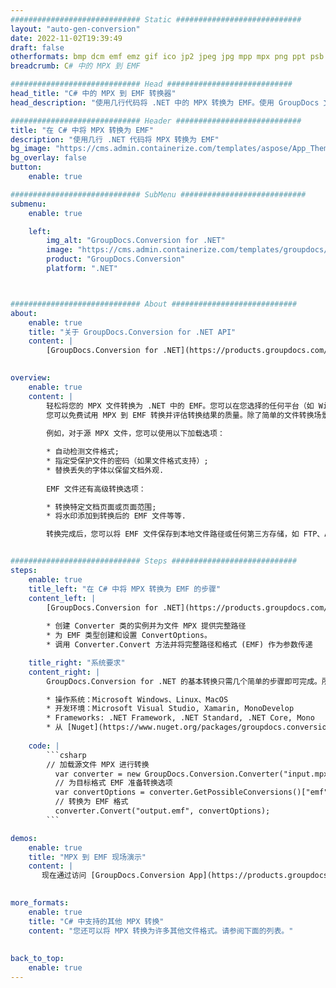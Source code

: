 ```yaml
---
############################# Static ############################
layout: "auto-gen-conversion"
date: 2022-11-02T19:39:49
draft: false
otherformats: bmp dcm emf emz gif ico jp2 jpeg jpg mpp mpx png ppt psb psd svg svgz tga tif tiff webp wmf wmz xer
breadcrumb: C# 中的 MPX 到 EMF

############################# Head ############################
head_title: "C# 中的 MPX 到 EMF 转换器"
head_description: "使用几行代码将 .NET 中的 MPX 转换为 EMF。使用 GroupDocs 文档转换 API 转换 160 多种文件格式。"

############################# Header ############################
title: "在 C# 中将 MPX 转换为 EMF"
description: "使用几行 .NET 代码将 MPX 转换为 EMF"
bg_image: "https://cms.admin.containerize.com/templates/aspose/App_Themes/V3/images/bg/header1.png"
bg_overlay: false
button:
    enable: true

############################# SubMenu ############################
submenu:
    enable: true

    left:
        img_alt: "GroupDocs.Conversion for .NET"
        image: "https://cms.admin.containerize.com/templates/groupdocs/images/product-logos/90x90-noborder/groupdocs-conversion-net.png"
        product: "GroupDocs.Conversion"
        platform: ".NET"



############################# About ############################
about:
    enable: true
    title: "关于 GroupDocs.Conversion for .NET API"
    content: |
        [GroupDocs.Conversion for .NET](https://products.groupdocs.com/conversion/net/)可用于转换Microsoft Word、Excel、PowerPoint、PDF、Visio等格式。 GroupDocs.Conversion 是一个独立的 API，适用于需要高性能的后端和内部系统。它不依赖于任何软件，例如 Microsoft 或 Open Office。
    

overview:
    enable: true
    content: |
        轻松将您的 MPX 文件转换为 .NET 中的 EMF。您可以在您选择的任何平台（如 Windows、Linux、macOS）中仅使用几行 C# 代码行。
        您可以免费试用 MPX 到 EMF 转换并评估转换结果的质量。除了简单的文件转换场景，您还可以尝试更高级的选项来加载源 MPX 文件和保存输出 EMF 结果。 
        
        例如，对于源 MPX 文件，您可以使用以下加载选项：

        * 自动检测文件格式;
        * 指定受保护文件的密码（如果文件格式支持）;
        * 替换丢失的字体以保留文档外观.
        
        EMF 文件还有高级转换选项：

        * 转换特定文档页面或页面范围;
        * 将水印添加到转换后的 EMF 文件等等.

        转换完成后，您可以将 EMF 文件保存到本地文件路径或任何第三方存储，如 FTP、Amazon S3、Google Drive、Dropbox 等。请注意 - 将 MPX 转换为 EMF 无需安装任何额外的软件 - 如 MS Office、Open Office、Adobe Acrobat Reader 等。


############################# Steps ############################
steps:
    enable: true
    title_left: "在 C# 中将 MPX 转换为 EMF 的步骤"
    content_left: |
        [GroupDocs.Conversion for .NET](https://products.groupdocs.com/conversion/net/) 使开发人员只需几行代码即可轻松地将 MPX 文件转换为 EMF。
        
        * 创建 Converter 类的实例并为文件 MPX 提供完整路径
        * 为 EMF 类型创建和设置 ConvertOptions。
        * 调用 Converter.Convert 方法并将完整路径和格式 (EMF) 作为参数传递

    title_right: "系统要求"
    content_right: |
        GroupDocs.Conversion for .NET 的基本转换只需几个简单的步骤即可完成。所有主要平台和操作系统都支持我们的 API。在执行以下代码之前，请确保您的系统上安装了以下先决条件。

        * 操作系统：Microsoft Windows、Linux、MacOS
        * 开发环境：Microsoft Visual Studio, Xamarin, MonoDevelop
        * Frameworks: .NET Framework, .NET Standard, .NET Core, Mono
        * 从 [Nuget](https://www.nuget.org/packages/groupdocs.conversion) 获取最新的 GroupDocs.Conversion for .NET
         
    code: |
        ```csharp    
        // 加载源文件 MPX 进行转换
          var converter = new GroupDocs.Conversion.Converter("input.mpx");
          // 为目标格式 EMF 准备转换选项
          var convertOptions = converter.GetPossibleConversions()["emf"].ConvertOptions;
          // 转换为 EMF 格式
          converter.Convert("output.emf", convertOptions);
        ```

demos:
    enable: true
    title: "MPX 到 EMF 现场演示"
    content: |
       现在通过访问 [GroupDocs.Conversion App](https://products.groupdocs.app/conversion/family) 网站将 MPX 转换为 EMF。在线演示具有以下优点
          

more_formats:
    enable: true
    title: "C# 中支持的其他 MPX 转换"
    content: "您还可以将 MPX 转换为许多其他文件格式。请参阅下面的列表。"
       
       
back_to_top:
    enable: true
---
```

